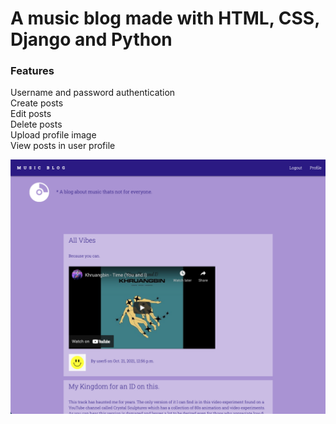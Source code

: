 
# A music blog made with HTML, CSS, Django and Python

### Features  
Username and password authentication  
Create posts   
Edit posts   
Delete posts  
Upload profile image  
View posts in user profile   


![A screenshot of the app](https://github.com/russfraze/russfraze/blob/main/Labs/3%20Django/lab3_blog/Screen%20Shot%202021-12-24%20at%207.53.08%20AM.png)
